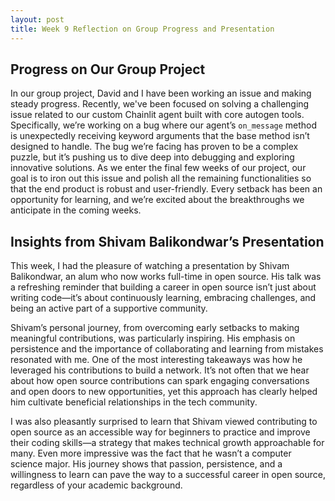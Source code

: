 ```yaml
---
layout: post
title: Week 9 Reflection on Group Progress and Presentation
---
```


## Progress on Our Group Project 

In our group project, David and I have been working an issue and making steady progress. Recently, we've been focused on solving a challenging issue related to our custom Chainlit agent built with core autogen tools. Specifically, we’re working on a bug where our agent’s `on_message` method is unexpectedly receiving keyword arguments that the base method isn’t designed to handle. The bug we’re facing has proven to be a complex puzzle, but it’s pushing us to dive deep into debugging and exploring innovative solutions. As we enter the final few weeks of our project, our goal is to iron out this issue and polish all the remaining functionalities so that the end product is robust and user-friendly. Every setback has been an opportunity for learning, and we’re excited about the breakthroughs we anticipate in the coming weeks.
<!--more-->

## Insights from Shivam Balikondwar’s Presentation
This week, I had the pleasure of watching a presentation by Shivam Balikondwar, an alum who now works full-time in open source. His talk was a refreshing reminder that building a career in open source isn’t just about writing code—it’s about continuously learning, embracing challenges, and being an active part of a supportive community.

Shivam’s personal journey, from overcoming early setbacks to making meaningful contributions, was particularly inspiring. His emphasis on persistence and the importance of collaborating and learning from mistakes resonated with me. One of the most interesting takeaways was how he leveraged his contributions to build a network. It’s not often that we hear about how open source contributions can spark engaging conversations and open doors to new opportunities, yet this approach has clearly helped him cultivate beneficial relationships in the tech community.

I was also pleasantly surprised to learn that Shivam viewed contributing to open source as an accessible way for beginners to practice and improve their coding skills—a strategy that makes technical growth approachable for many. Even more impressive was the fact that he wasn’t a computer science major. His journey shows that passion, persistence, and a willingness to learn can pave the way to a successful career in open source, regardless of your academic background.